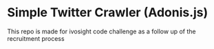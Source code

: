 # Simple Twitter Crawler (Adonis.js)

This repo is made for ivosight code challenge as a follow up of the recruitment process
